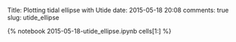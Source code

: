 Title: Plotting tidal ellipse with Utide
date:  2015-05-18 20:08
comments: true
slug: utide_ellipse

{% notebook 2015-05-18-utide_ellipse.ipynb cells[1:] %}
